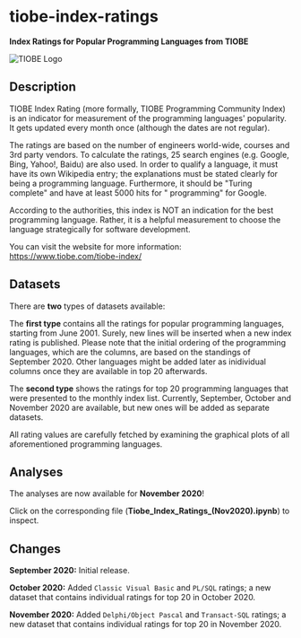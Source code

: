 # tiobe-index-ratings

**Index Ratings for Popular Programming Languages from TIOBE**

![TIOBE Logo](https://i.ibb.co/J2JCXXF/tiobe-logo.png)

## Description

TIOBE Index Rating (more formally, TIOBE Programming Community Index) is an indicator for measurement of the programming languages' popularity. It gets updated every month once (although the dates are not regular). 

The ratings are based on the number of engineers world-wide, courses and 3rd party vendors. To calculate the ratings, 25 search engines (e.g. Google, Bing, Yahoo!, Baidu) are also used. In order to qualify a language, it must have its own Wikipedia entry; the explanations must be stated clearly for being a programming language. Furthermore, it should be "Turing complete" and have at least 5000 hits for "<language> programming" for Google.
  
According to the authorities, this index is NOT an indication for the best programming language. Rather, it is a helpful measurement to choose the language strategically for software development.

You can visit the website for more information: https://www.tiobe.com/tiobe-index/

## Datasets

There are **two** types of datasets available: 

The **first type** contains all the ratings for popular programming languages, starting from June 2001. Surely, new lines will be inserted when a new index rating is published. Please note that the initial ordering of the programming languages, which are the columns, are based on the standings of September 2020. Other languages might be added later as inidividual columns once they are available in top 20 afterwards.

The **second type** shows the ratings for top 20 programming languages that were presented to the monthly index list. Currently, September, October and November 2020 are available, but new ones will be added as separate datasets.

All rating values are carefully fetched by examining the graphical plots of all aforementioned programming languages.

## Analyses

The analyses are now available for **November 2020**! 

Click on the corresponding file (**Tiobe_Index_Ratings_(Nov2020).ipynb**) to inspect.

## Changes

**September 2020:** Initial release.

**October 2020:** Added `Classic Visual Basic` and `PL/SQL` ratings; a new dataset that contains individual ratings for top 20 in October 2020.

**November 2020:** Added `Delphi/Object Pascal` and `Transact-SQL` ratings; a new dataset that contains individual ratings for top 20 in November 2020.
